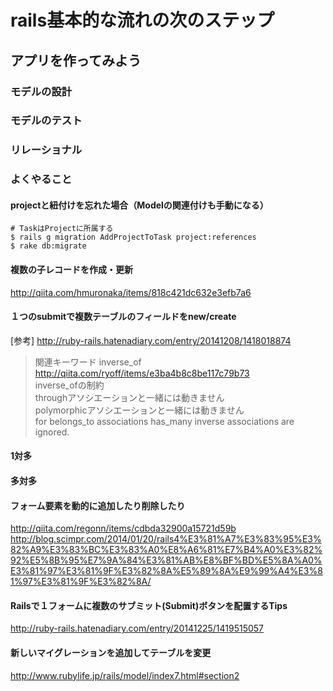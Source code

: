 
# rails基本的な流れの次のステップ

## アプリを作ってみよう

### モデルの設計
### モデルのテスト
### リレーショナル



### よくやること

#### projectと紐付けを忘れた場合（Modelの関連付けも手動になる）
```
# TaskはProjectに所属する
$ rails g migration AddProjectToTask project:references
$ rake db:migrate
```

#### 複数の子レコードを作成・更新
http://qiita.com/hmuronaka/items/818c421dc632e3efb7a6

#### １つのsubmitで複数テーブルのフィールドをnew/create
[参考] http://ruby-rails.hatenadiary.com/entry/20141208/1418018874  
> 関連キーワード inverse_of
http://qiita.com/ryoff/items/e3ba4b8c8be117c79b73  
inverse_ofの制約  
throughアソシエーションと一緒には動きません  
polymorphicアソシエーションと一緒には動きません  
for belongs_to associations has_many inverse associations are ignored.  

#### 1対多


#### 多対多


#### フォーム要素を動的に追加したり削除したり
http://qiita.com/regonn/items/cdbda32900a15721d59b  
http://blog.scimpr.com/2014/01/20/rails4%E3%81%A7%E3%83%95%E3%82%A9%E3%83%BC%E3%83%A0%E8%A6%81%E7%B4%A0%E3%82%92%E5%8B%95%E7%9A%84%E3%81%AB%E8%BF%BD%E5%8A%A0%E3%81%97%E3%81%9F%E3%82%8A%E5%89%8A%E9%99%A4%E3%81%97%E3%81%9F%E3%82%8A/  

#### Railsで１フォームに複数のサブミット(Submit)ボタンを配置するTips
http://ruby-rails.hatenadiary.com/entry/20141225/1419515057  

#### 新しいマイグレーションを追加してテーブルを変更
http://www.rubylife.jp/rails/model/index7.html#section2




